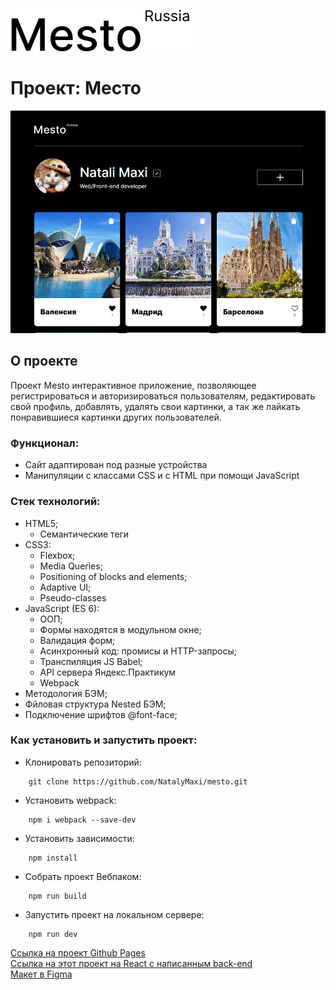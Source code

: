 [![LOGO](src/images/logo-black.svg)](https://natalymaxi.github.io/mesto/)
# Проект: Место
![](src/images/preview.png)
## O проекте
Проект Mesto интерактивное приложение, позволяющее регистрироваться и авторизироваться пользователям,  редактировать свой профиль,  добавлять, удалять свои картинки, а так же лайкать понравившиеся картинки других пользователей.

### Функционал:
- Сайт адаптирован под разные устройства
- Манипуляции с классами CSS и с HTML при помощи JavaScript
### Стек технологий:
- HTML5;
  - Семантические теги
- CSS3:
  - Flexbox;
  - Media Queries;
  - Positioning of blocks and elements;
  - Adaptive UI;
  - Pseudo-classes
- JavaScript (ES 6):
  - ООП;
  - Формы находятся в модульном окне;
  - Валидация форм;
  - Асинхронный код: промисы и HTTP-запросы;
  - Транспиляция JS Babel;
  - API сервера Яндекс.Практикум
  - Webpack
- Методология БЭМ;
- Фйловая структура Nested БЭМ;
- Подключение шрифтов @font-face;

### Как установить и запустить проект:

* Клонировать репозиторий:

```console
    git clone https://github.com/NatalyMaxi/mesto.git
```

* Установить webpack:

```console
    npm i webpack --save-dev
```

* Установить зависимости:

```console
    npm install
```

* Собрать проект Вебпаком:

```console
    npm run build
```

* Запустить проект на локальном сервере:

```console
    npm run dev
```

[Ссылка на проект Github Pages](https://natalymaxi.github.io/mesto/)  
[Ссылка на этот проект на React с написанным back-end](https://github.com/NatalyMaxi/react-mesto-api-full)  
[Макет в Figma](https://www.figma.com/file/2cn9N9jSkmxD84oJik7xL7/JavaScript.-Sprint-4?node-id=0%3A1)  


